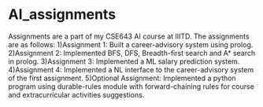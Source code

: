 # AI_assignments

Assignments are a part of my CSE643 AI course at IIITD.
The assignments are as follows:
1)Assignment 1: Built a career-advisory system using prolog.
2)Assignment 2: Implemented BFS, DFS, Breadth-first search and A* search in prolog.
3)Assignment 3: Implemented a ML salary prediction system.
4)Assignment 4: Implemented a NL interface to the career-advisory system of the first assignment.
5)Optional Assignment: Implemented a python program using durable-rules module with forward-chaining rules for course and
extracurricular activities suggestions.
